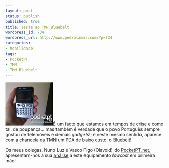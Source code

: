 ```yaml
---
layout: post
status: publish
published: true
title: Teste ao TMN Bluebelt
wordpress_id: 734
wordpress_url: http://www.pedrolamas.com/?p=734
categories:
- Mobilidade
tags:
- PocketPT
- TMN
- TMN Bluebelt
---
```

[![Teste ao TMN Bluebelt](wp-content/uploads/2009/05/teste-ao-tmn-bluebelt.jpg "Teste ao TMN Bluebelt")](http://www.pocketpt.net/forum/index.php?showtopic=28378)É um facto que estamos em tempos de crise e como tal, de poupança... mas também é verdade que o povo Português sempre gostou de telemóveis e demais *gadgets*!; e neste mesmo sentido, aparece com a chancela da [TMN](http://www.tmn.pt) um PDA de baixo custo: o [Bluebelt](http://www.tmn.pt/portal/site/tmn/menuitem.0143d3546741f79ae8f48210751056a0/?vgnextoid=53f96cc5943f0210VgnVCM1000005401650aRCRD)!

Os meus colegas, Nuno Luz e Vasco Figo (Olavoid) do [PocketPT.net](http://www.pocketpt.net), apresentam-nos a sua [análise](http://www.pocketpt.net/forum/index.php?showtopic=28378) a este equipamento *lowcost* em primeira mão!
